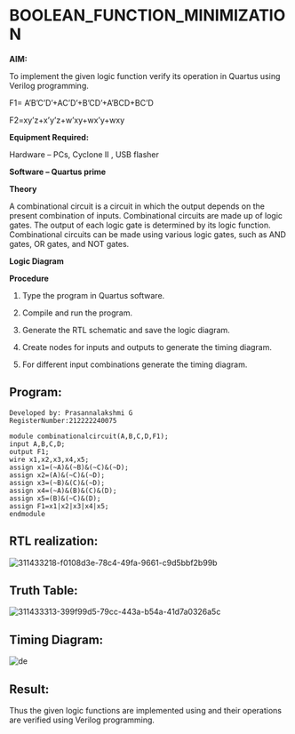 # BOOLEAN_FUNCTION_MINIMIZATION

**AIM:**

To implement the given logic function verify its operation in Quartus using Verilog programming.

F1= A’B’C’D’+AC’D’+B’CD’+A’BCD+BC’D 

F2=xy’z+x’y’z+w’xy+wx’y+wxy

**Equipment Required:**

Hardware – PCs, Cyclone II , USB flasher

**Software – Quartus prime**

**Theory**

A combinational circuit is a circuit in which the output depends on the present combination of inputs. Combinational circuits are made up of logic gates. The output of each logic gate is determined by its logic function. Combinational circuits can be made using various logic gates, such as AND gates, OR gates, and NOT gates.

**Logic Diagram**

**Procedure**

1.	Type the program in Quartus software.

2.	Compile and run the program.

3.	Generate the RTL schematic and save the logic diagram.

4.	Create nodes for inputs and outputs to generate the timing diagram.

5.	For different input combinations generate the timing diagram.


## Program:
```
Developed by: Prasannalakshmi G
RegisterNumber:212222240075
```
```
module combinationalcircuit(A,B,C,D,F1);
input A,B,C,D;
output F1;
wire x1,x2,x3,x4,x5;
assign x1=(~A)&(~B)&(~C)&(~D);
assign x2=(A)&(~C)&(~D);
assign x3=(~B)&(C)&(~D);
assign x4=(~A)&(B)&(C)&(D);
assign x5=(B)&(~C)&(D);
assign F1=x1|x2|x3|x4|x5;
endmodule
```


## RTL realization:


![311433218-f0108d3e-78c4-49fa-9661-c9d5bbf2b99b](https://github.com/23004513/BOOLEAN_FUNCTION_MINIMIZATION/assets/138973069/ccd61b61-3b31-4260-8be8-3d14def18992)


## Truth Table:

![311433313-399f99d5-79cc-443a-b54a-41d7a0326a5c](https://github.com/23004513/BOOLEAN_FUNCTION_MINIMIZATION/assets/138973069/9439745f-7933-4186-b5ae-efcce4c473a1)


## Timing Diagram:
![de](https://github.com/Prasannalakshmiganesan/BOOLEAN_FUNCTION_MINIMIZATION/assets/118610231/fbc7926d-3ba1-44fd-9483-fc1aa2d8d2d0)



## Result:

Thus the given logic functions are implemented using and their operations are verified using Verilog programming.
